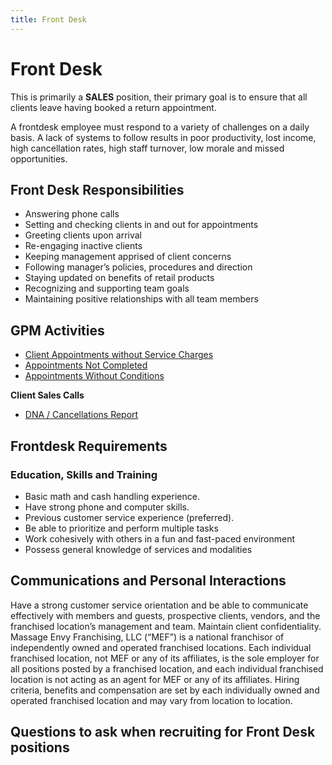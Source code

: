 ```yaml
---
title: Front Desk
---
```


# Front Desk

This is primarily a **SALES** position, their primary goal is to ensure that all clients leave having booked a return appointment.

A frontdesk employee must respond to a variety of challenges on a daily basis. A lack of systems to follow results in poor productivity, lost income, high cancellation rates, high staff turnover, low morale and missed opportunities.

## Front Desk Responsibilities

- Answering phone calls
- Setting and checking clients in and out for appointments
- Greeting clients upon arrival
- Re-engaging inactive clients
- Keeping management apprised of client concerns
- Following manager’s policies, procedures and direction
- Staying updated on benefits of retail products
- Recognizing and supporting team goals
- Maintaining positive relationships with all team members

## GPM Activities

- [Client Appointments without Service Charges](../../)
- [Appointments Not Completed]()
- [Appointments Without Conditions]()

**Client Sales Calls**

- [DNA / Cancellations Report]()

## Frontdesk Requirements

### Education, Skills and Training

- Basic math and cash handling experience.
- Have strong phone and computer skills.
- Previous customer service experience (preferred).
- Be able to prioritize and perform multiple tasks
- Work cohesively with others in a fun and fast-paced environment
- Possess general knowledge of services and modalities

## Communications and Personal Interactions

Have a strong customer service orientation and be able to communicate effectively with members and guests, prospective clients, vendors, and the franchised location’s management and team.
Maintain client confidentiality.
Massage Envy Franchising, LLC (“MEF”) is a national franchisor of independently owned and operated franchised locations. Each individual franchised location, not MEF or any of its affiliates, is the sole employer for all positions posted by a franchised location, and each individual franchised location is not acting as an agent for MEF or any of its affiliates. Hiring criteria, benefits and compensation are set by each individually owned and operated franchised location and may vary from location to location.

## Questions to ask when recruiting for Front Desk positions
